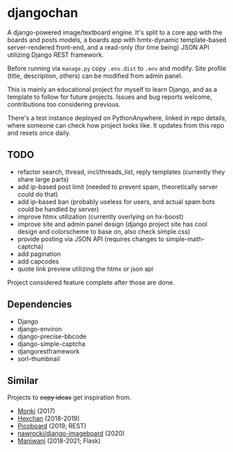 # djangochan

A django-powered image/textboard engine. It's split to a core app with
the boards and posts models, a boards app with hmtx-dynamic
template-based server-rendered front-end, and a read-only (for time
being) JSON API utilizing Django REST framework.

Before running via `manage.py` copy `.env.dist` to `.env` and
modify. Site profile (title, description, others) can be modified from
admin panel.

This is mainly an educational project for myself to learn Django, and as
a template to follow for future projects. Issues and bug reports
welcome, contributions too considering previous.

There's a test instance deployed on PythonAnywhere, linked in repo
details, where someone can check how project looks like. It updates from
this repo and resets once daily.

## TODO

- refactor search, thread, incl/threads_list, reply templates (currently
  they share large parts)
- add ip-based post limit (needed to prevent spam, theoretically server
  could do that)
- add ip-based ban (probably useless for users, and actual spam bots
  could be handled by server)
- improve htmx utilization (currently overlying on hx-boost)
- improve site and admin panel design (django project site has cool
  design and colorscheme to base on, also check simple.css)
- provide posting via JSON API (requires changes to simple-math-captcha)
- add pagination
- add capcodes
- quote link preview utilizing the htmx or json api

Project considered feature complete after those are done.

## Dependencies

- Django
- django-environ
- django-precise-bbcode
- django-simple-captcha
- djangorestframework
- sorl-thumbnail

## Similar

Projects to ~~copy ideas~~ get inspiration from.

- [Monki](https://github.com/exclude/monki) (2017)
- [Hexchan](https://github.com/binakot/hexchan-engine) (2018-2019)
- [Picoboard](https://github.com/anonim-legivon/picoboard) (2019; REST)
- [nawrocki/django-imageboard](https://github.com/michal-nawrocki/django_imageboard) (2020)
- [Maniwani](https://github.com/DangerOnTheRanger/maniwani) (2018-2021; Flask)

